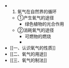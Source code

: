 -
  1. 氧气在自然界的循环
	- ①产生氧气的途径
		- 绿色植物的光合作用
	- ②消耗氧气的途径
		- 可燃物的燃烧
		-
- [[一、认识氧气的性质]]
- [[二、氧气的用途]]
- [[三、氧气的制法]]